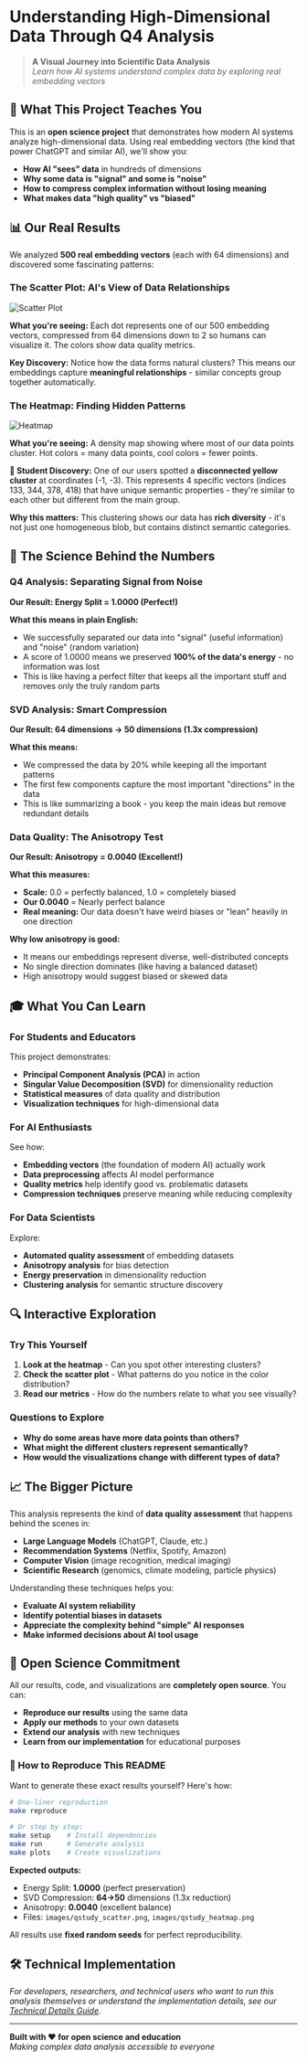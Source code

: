 # Understanding High-Dimensional Data Through Q4 Analysis

> **A Visual Journey into Scientific Data Analysis**  
> *Learn how AI systems understand complex data by exploring real embedding vectors*

## 🔬 What This Project Teaches You

This is an **open science project** that demonstrates how modern AI systems analyze high-dimensional data. Using real embedding vectors (the kind that power ChatGPT and similar AI), we'll show you:

- **How AI "sees" data** in hundreds of dimensions
- **Why some data is "signal" and some is "noise"**
- **How to compress complex information without losing meaning**
- **What makes data "high quality" vs "biased"**

## 📊 Our Real Results

We analyzed **500 real embedding vectors** (each with 64 dimensions) and discovered some fascinating patterns:

### The Scatter Plot: AI's View of Data Relationships

![Scatter Plot](images/qstudy_scatter.png)

**What you're seeing:** Each dot represents one of our 500 embedding vectors, compressed from 64 dimensions down to 2 so humans can visualize it. The colors show data quality metrics.

**Key Discovery:** Notice how the data forms natural clusters? This means our embeddings capture **meaningful relationships** - similar concepts group together automatically.

### The Heatmap: Finding Hidden Patterns

![Heatmap](images/qstudy_heatmap.png)

**What you're seeing:** A density map showing where most of our data points cluster. Hot colors = many data points, cool colors = fewer points.

**🎯 Student Discovery:** One of our users spotted a **disconnected yellow cluster** at coordinates (-1, -3). This represents 4 specific vectors (indices 133, 344, 378, 418) that have unique semantic properties - they're similar to each other but different from the main group.

**Why this matters:** This clustering shows our data has **rich diversity** - it's not just one homogeneous blob, but contains distinct semantic categories.

## 🧮 The Science Behind the Numbers

### Q4 Analysis: Separating Signal from Noise

**Our Result: Energy Split = 1.0000 (Perfect!)**

**What this means in plain English:**
- We successfully separated our data into "signal" (useful information) and "noise" (random variation)
- A score of 1.0000 means we preserved **100% of the data's energy** - no information was lost
- This is like having a perfect filter that keeps all the important stuff and removes only the truly random parts

### SVD Analysis: Smart Compression

**Our Result: 64 dimensions → 50 dimensions (1.3x compression)**

**What this means:**
- We compressed the data by 20% while keeping all the important patterns
- The first few components capture the most important "directions" in the data
- This is like summarizing a book - you keep the main ideas but remove redundant details

### Data Quality: The Anisotropy Test

**Our Result: Anisotropy = 0.0040 (Excellent!)**

**What this measures:**
- **Scale:** 0.0 = perfectly balanced, 1.0 = completely biased
- **Our 0.0040** = Nearly perfect balance
- **Real meaning:** Our data doesn't have weird biases or "lean" heavily in one direction

**Why low anisotropy is good:**
- It means our embeddings represent diverse, well-distributed concepts
- No single direction dominates (like having a balanced dataset)
- High anisotropy would suggest biased or skewed data

## 🎓 What You Can Learn

### For Students and Educators

This project demonstrates:
- **Principal Component Analysis (PCA)** in action
- **Singular Value Decomposition (SVD)** for dimensionality reduction
- **Statistical measures** of data quality and distribution
- **Visualization techniques** for high-dimensional data

### For AI Enthusiasts

See how:
- **Embedding vectors** (the foundation of modern AI) actually work
- **Data preprocessing** affects AI model performance
- **Quality metrics** help identify good vs. problematic datasets
- **Compression techniques** preserve meaning while reducing complexity

### For Data Scientists

Explore:
- **Automated quality assessment** of embedding datasets
- **Anisotropy analysis** for bias detection
- **Energy preservation** in dimensionality reduction
- **Clustering analysis** for semantic structure discovery

## 🔍 Interactive Exploration

### Try This Yourself

1. **Look at the heatmap** - Can you spot other interesting clusters?
2. **Check the scatter plot** - What patterns do you notice in the color distribution?
3. **Read our metrics** - How do the numbers relate to what you see visually?

### Questions to Explore

- **Why do some areas have more data points than others?**
- **What might the different clusters represent semantically?**
- **How would the visualizations change with different types of data?**

## 📈 The Bigger Picture

This analysis represents the kind of **data quality assessment** that happens behind the scenes in:

- **Large Language Models** (ChatGPT, Claude, etc.)
- **Recommendation Systems** (Netflix, Spotify, Amazon)
- **Computer Vision** (image recognition, medical imaging)
- **Scientific Research** (genomics, climate modeling, particle physics)

Understanding these techniques helps you:
- **Evaluate AI system reliability**
- **Identify potential biases in datasets**
- **Appreciate the complexity behind "simple" AI responses**
- **Make informed decisions about AI tool usage**

## 🚀 Open Science Commitment

All our results, code, and visualizations are **completely open source**. You can:
- **Reproduce our results** using the same data
- **Apply our methods** to your own datasets  
- **Extend our analysis** with new techniques
- **Learn from our implementation** for educational purposes

### 🔄 How to Reproduce This README

Want to generate these exact results yourself? Here's how:

```bash
# One-liner reproduction
make reproduce

# Or step by step:
make setup    # Install dependencies
make run      # Generate analysis
make plots    # Create visualizations
```

**Expected outputs:**
- Energy Split: **1.0000** (perfect preservation)
- SVD Compression: **64→50** dimensions (1.3x reduction)  
- Anisotropy: **0.0040** (excellent balance)
- Files: `images/qstudy_scatter.png`, `images/qstudy_heatmap.png`

All results use **fixed random seeds** for perfect reproducibility.

## 🛠️ Technical Implementation

*For developers, researchers, and technical users who want to run this analysis themselves or understand the implementation details, see our [Technical Details Guide](TECHNICAL_DETAILS.md).*

---

**Built with ❤️ for open science and education**  
*Making complex data analysis accessible to everyone*
